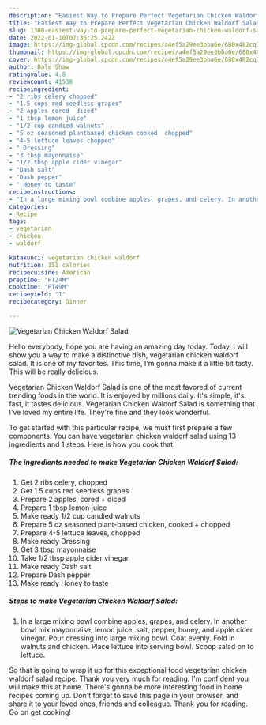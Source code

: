 ```yaml
---
description: "Easiest Way to Prepare Perfect Vegetarian Chicken Waldorf Salad"
title: "Easiest Way to Prepare Perfect Vegetarian Chicken Waldorf Salad"
slug: 1300-easiest-way-to-prepare-perfect-vegetarian-chicken-waldorf-salad
date: 2022-01-10T07:36:25.242Z
image: https://img-global.cpcdn.com/recipes/a4ef5a29ee3bba6e/680x482cq70/vegetarian-chicken-waldorf-salad-recipe-main-photo.jpg
thumbnail: https://img-global.cpcdn.com/recipes/a4ef5a29ee3bba6e/680x482cq70/vegetarian-chicken-waldorf-salad-recipe-main-photo.jpg
cover: https://img-global.cpcdn.com/recipes/a4ef5a29ee3bba6e/680x482cq70/vegetarian-chicken-waldorf-salad-recipe-main-photo.jpg
author: Dale Shaw
ratingvalue: 4.8
reviewcount: 41538
recipeingredient:
- "2 ribs celery chopped"
- "1.5 cups red seedless grapes"
- "2 apples cored  diced"
- "1 tbsp lemon juice"
- "1/2 cup candied walnuts"
- "5 oz seasoned plantbased chicken cooked  chopped"
- "4-5 lettuce leaves chopped"
- " Dressing"
- "3 tbsp mayonnaise"
- "1/2 tbsp apple cider vinegar"
- "Dash salt"
- "Dash pepper"
- " Honey to taste"
recipeinstructions:
- "In a large mixing bowl combine apples, grapes, and celery. In another bowl mix mayonnaise, lemon juice, salt, pepper, honey, and apple cider vinegar. Pour dressing into large mixing bowl. Coat evenly. Fold in walnuts and chicken. Place lettuce into serving bowl. Scoop salad on to lettuce."
categories:
- Recipe
tags:
- vegetarian
- chicken
- waldorf

katakunci: vegetarian chicken waldorf 
nutrition: 151 calories
recipecuisine: American
preptime: "PT24M"
cooktime: "PT49M"
recipeyield: "1"
recipecategory: Dinner

---
```



![Vegetarian Chicken Waldorf Salad](https://img-global.cpcdn.com/recipes/a4ef5a29ee3bba6e/680x482cq70/vegetarian-chicken-waldorf-salad-recipe-main-photo.jpg)

Hello everybody, hope you are having an amazing day today. Today, I will show you a way to make a distinctive dish, vegetarian chicken waldorf salad. It is one of my favorites. This time, I'm gonna make it a little bit tasty. This will be really delicious.

Vegetarian Chicken Waldorf Salad is one of the most favored of current trending foods in the world. It is enjoyed by millions daily. It's simple, it's fast, it tastes delicious. Vegetarian Chicken Waldorf Salad is something that I've loved my entire life. They're fine and they look wonderful.




To get started with this particular recipe, we must first prepare a few components. You can have vegetarian chicken waldorf salad using 13 ingredients and 1 steps. Here is how you cook that.

<!--inarticleads1-->

##### The ingredients needed to make Vegetarian Chicken Waldorf Salad:

1. Get 2 ribs celery, chopped
1. Get 1.5 cups red seedless grapes
1. Prepare 2 apples, cored + diced
1. Prepare 1 tbsp lemon juice
1. Make ready 1/2 cup candied walnuts
1. Prepare 5 oz seasoned plant-based chicken, cooked + chopped
1. Prepare 4-5 lettuce leaves, chopped
1. Make ready  Dressing
1. Get 3 tbsp mayonnaise
1. Take 1/2 tbsp apple cider vinegar
1. Make ready Dash salt
1. Prepare Dash pepper
1. Make ready  Honey to taste




<!--inarticleads2-->

##### Steps to make Vegetarian Chicken Waldorf Salad:

1. In a large mixing bowl combine apples, grapes, and celery. In another bowl mix mayonnaise, lemon juice, salt, pepper, honey, and apple cider vinegar. Pour dressing into large mixing bowl. Coat evenly. Fold in walnuts and chicken. Place lettuce into serving bowl. Scoop salad on to lettuce.




So that is going to wrap it up for this exceptional food vegetarian chicken waldorf salad recipe. Thank you very much for reading. I'm confident you will make this at home. There's gonna be more interesting food in home recipes coming up. Don't forget to save this page in your browser, and share it to your loved ones, friends and colleague. Thank you for reading. Go on get cooking!
